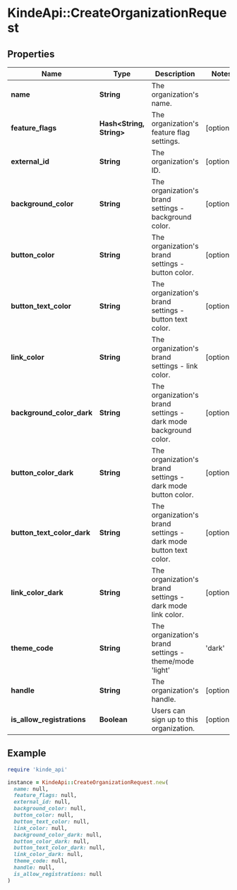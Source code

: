 # KindeApi::CreateOrganizationRequest

## Properties

| Name | Type | Description | Notes |
| ---- | ---- | ----------- | ----- |
| **name** | **String** | The organization&#39;s name. |  |
| **feature_flags** | **Hash&lt;String, String&gt;** | The organization&#39;s feature flag settings. | [optional] |
| **external_id** | **String** | The organization&#39;s ID. | [optional] |
| **background_color** | **String** | The organization&#39;s brand settings - background color. | [optional] |
| **button_color** | **String** | The organization&#39;s brand settings - button color. | [optional] |
| **button_text_color** | **String** | The organization&#39;s brand settings - button text color. | [optional] |
| **link_color** | **String** | The organization&#39;s brand settings - link color. | [optional] |
| **background_color_dark** | **String** | The organization&#39;s brand settings - dark mode background color. | [optional] |
| **button_color_dark** | **String** | The organization&#39;s brand settings - dark mode button color. | [optional] |
| **button_text_color_dark** | **String** | The organization&#39;s brand settings - dark mode button text color. | [optional] |
| **link_color_dark** | **String** | The organization&#39;s brand settings - dark mode link color. | [optional] |
| **theme_code** | **String** | The organization&#39;s brand settings - theme/mode &#39;light&#39; | &#39;dark&#39; | &#39;user_preference&#39;. | [optional] |
| **handle** | **String** | The organization&#39;s handle. | [optional] |
| **is_allow_registrations** | **Boolean** | Users can sign up to this organization. | [optional] |

## Example

```ruby
require 'kinde_api'

instance = KindeApi::CreateOrganizationRequest.new(
  name: null,
  feature_flags: null,
  external_id: null,
  background_color: null,
  button_color: null,
  button_text_color: null,
  link_color: null,
  background_color_dark: null,
  button_color_dark: null,
  button_text_color_dark: null,
  link_color_dark: null,
  theme_code: null,
  handle: null,
  is_allow_registrations: null
)
```

